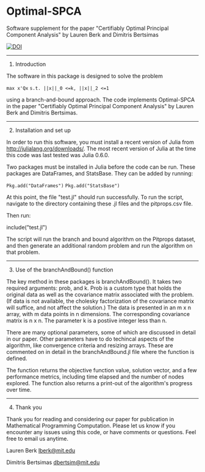 # Optimal-SPCA

Software supplement for the paper
"Certifiably Optimal Principal Component Analysis"
by Lauren Berk and Dimitris Bertsimas

[![DOI](https://zenodo.org/badge/160833968.svg)](https://zenodo.org/badge/latestdoi/160833968)

---

1. Introduction

The software in this package is designed to solve the problem

`max x'Qx`
`s.t. ||x||_0 <=k, ||x||_2 <=1`

using a branch-and-bound approach.  The code implements Optimal-SPCA in the paper "Certifiably Optimal Principal Component Analysis"  by Lauren Berk and Dimitris Bertsimas.

---

2. Installation and set up

In order to run this software, you must install a recent version of Julia from http://julialang.org/downloads/.  The most recent version of Julia at the time this code was last tested was Julia 0.6.0.

Two packages must be installed in Julia before the code can be run.  These packages are DataFrames, and StatsBase.  They can be added by running:

`Pkg.add("DataFrames")`
`Pkg.add("StatsBase")`

At this point, the file "test.jl" should run successfully.  To run the script, navigate to the directory containing these .jl files and the pitprops.csv file.

Then run:

include("test.jl")

The script will run the branch and bound algorithm on the Pitprops dataset, and then generate an additional random problem and run the algorithm on that problem.

---

3. Use of the branchAndBound() function

The key method in these packages is branchAndBound().  It takes two required  arguments: prob, and k.  Prob is a custom type that holds the original data as well as the covariance matrix associated with the problem.  (If data is not available, the cholesky factorization of the covariance matrix will suffice,  and not affect the solution.)  The data is presented in an m x n array, with m  data points in n dimensions.  The corresponding covariance matrix is n x n.  The  parameter k is a postiive integer less than n.

There are many optional parameters, some of which are discussed in detail in our paper. Other parameters have to do techincal aspects of the algorithm, like convergence criteria and resizing arrays.  These are commented on in  detail in the branchAndBound.jl file where the function is defined.

The function returns the objective function value, solution vector, and  a few performance metrics, including time elapsed and the number of nodes explored. The function also returns a print-out of the algorithm's progress over time.

---

4. Thank you

Thank you for reading and considering our paper for publication in  Mathematical Programming Computation. Please let us know if you encounter any  issues using this code, or have comments or questions.  Feel free to email us anytime.

Lauren Berk
lberk@mit.edu

Dimitris Bertsimas
dbertsim@mit.edu
